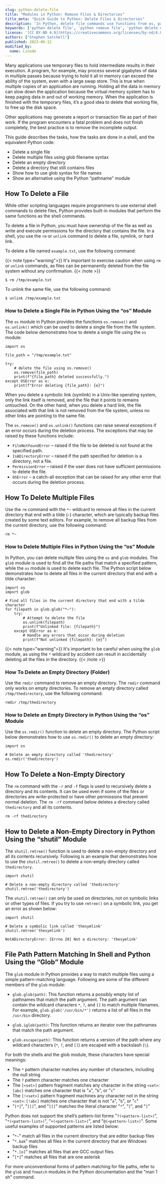 ```yaml
---
slug: python-delete-file
title: "Modules in Python: Remove Files & Directories"
title_meta: "Quick Guide to Python: Delete Files & Directories"
description: 'In Python, delete file commands use functions from os, pathlib, and shutil modules. Read this guide to learn how to delete single files and entire directories. '
keywords: ['python delete file', 'python remove file', 'python delete directory', 'python delete file if exists', 'python delete all files in directory']
license: '[CC BY-ND 4.0](https://creativecommons.org/licenses/by-nd/4.0)'
authors: ["Stephen Satchell"]
published: 2023-06-12
modified_by:
  name: Linode
---
```


Many applications use temporary files to hold intermediate results in their execution. A program, for example, may process several gigabytes of data in multiple passes because trying to hold it all in memory can exceed the ability of the system, even with a large swap store. This is true when multiple copies of an application are running. Holding all the data in memory can slow down the application because the virtual memory system has to keep paging data in and out of working memory. When the application is finished with the temporary files, it’s a good idea to delete that working file, to free up the disk space.

Other applications may generate a report or transaction file as part of their work. If the program encounters a fatal problem and does not finish completely, the best practice is to remove the incomplete output.

This guide describes the tasks, how the tasks are done in a shell, and the equivalent Python code:

- Delete a single file
- Delete multiple files using glob filename syntax
- Delete an empty directory
- Delete a directory that still contains files
- Show how to use glob syntax for file names
- Show an alternative using the Python “pathname” module


## How To Delete a File

While other scripting languages require programmers to use external shell commands to delete files, Python provides built-in modules that perform the same functions as the shell commands.

To delete a file in Python, you must have ownership of the file as well as write and execute permissions for the directory that contains the file. In a shell, you use the `rm` or `unlink` command to delete a file, symlink, or hard link.

To delete a file named `example.txt`, use the following command:

{{< note type="warning">}}
It's important to exercise caution when using `rm` or `unlink` commands, as files can be permanently deleted from the file system without any confirmation.
{{< /note >}}


```command
$ rm /tmp/example.txt
```

To unlink the same file, use the following command:

```command
$ unlink /tmp/example.txt
```

### How to Delete a Single File in Python Using the “os” Module

The `os` module in Python provides the functions `os.remove()` and `os.unlink()` which can be used to delete a single file from the file system. The code below demonstrates how to delete a single file using the `os` module:

```file {title="delete_file.py" lang="python"}
import os

file_path = "/tmp/example.txt"

try:
    # delete the file using os.remove()
    os.remove(file_path)
    print(f"{file_path} deleted successfully.")
except OSError as e:
    print(f"Error deleting {file_path}: {e}")
```
When you delete a symbolic link (symlink) in a Unix-like operating system, only the link itself is removed, and the file that it points to remains untouched. On the other hand, when you delete a hard link, the file associated with that link is not removed from the file system, unless no other links are pointing to the same file.

The `os.remove()` and `os.unlink()` functions can raise several exceptions if an error occurs during the deletion process. The exceptions that may be raised by these functions include:

- `FileNotFoundError` – raised if the file to be deleted is not found at the specified path.
- `IsADirectoryError` – raised if the path specified for deletion is a directory, not a file.
- `PermissionError` – raised if the user does not have sufficient permissions to delete the file.
- `OSError` – a catch-all exception that can be raised for any other error that occurs during the deletion process.


## How To Delete Multiple Files

Use the `rm` command with the `*~` wildcard to remove all files in the current directory that end with a tilde (`~`) character, which are typically backup files created by some text editors. For example, to remove all backup files from the current directory, use the following command:

```command
rm *~
```

### How to Delete Multiple Files in Python Using the “os” Module

In Python, you can delete multiple files using the `os` and `glob` modules. The `glob` module is used to find all the file paths that match a specified pattern, while the `os` module is used to delete each file. The Python script below demonstrates how to delete all files in the current directory that end with a tilde character:

```file {title="delete_files.py" lang="python"}
import os
import glob

# Find all files in the current directory that end with a tilde character
for filepath in glob.glob("*~"):
    try:
        # Attempt to delete the file
        os.unlink(filepath)
        print(f"Unlinked file: {filepath}")
    except OSError as e:
        # Handle any errors that occur during deletion
        print(f"Not unlinked {filepath}: {e}")
```

{{< note type="warning">}}
It's important to be careful when using the `glob` module, as using the `*` wildcard by accident can result in accidentally deleting all the files in the directory.
{{< /note >}}


### How To Delete an Empty Directory (Folder)

Use the `rmdir` command to remove an empty directory. The `rmdir` command only works on empty directories. To remove an empty directory called `/tmp/thedirectory`, use the following command:

```command
rmdir /tmp/thedirectory
```

### How to Delete an Empty Directory in Python Using the “os” Module

Use the `os.rmdir()` function to delete an empty directory. The Python script below demonstrates how to use `os.rmdir()` to delete an empty directory:

```file {title="delete_empty_directory.py" lang="python"}
import os

# Delete an empty directory called 'thedirectory'
os.rmdir('thedirectory')
```

## How To Delete a Non-Empty Directory

The `rm` command with the `-r` and `-f` flags is used to recursively delete a directory and its contents. It can be used even if some of the files or directories are write-protected or have other permissions that prevent normal deletion. The `rm -rf` command below deletes a directory called `thedirectory` and all its contents.

```command
rm -rf thedirectory
```

## How to Delete a Non-Empty Directory in Python Using the “shutil” Module

The `shutil.rmtree()` function is used to delete a non-empty directory and all its contents recursively. Following is an example that demonstrates how to use the `shutil.rmtree()` to delete a non-empty directory called `thedirectory`.

```file {title="delete_non_empty_directory.py" lang="python"}
import shutil

# Delete a non-empty directory called 'thedirectory'
shutil.rmtree('thedirectory')
```

The `shutil.rmtree()` can only be used on directories, not on symbolic links or other types of files. If you try to use `rmtree()` on a symbolic link, you get an error as shown below:

```file {title="rmtree_example.py" lang="python"}
import shutil

# Delete a symbolic link called 'thesymlink'
shutil.rmtree('thesymlink')
```

```output
NotADirectoryError: [Errno 20] Not a directory: 'thesymlink'
```

## File Path Pattern Matching In Shell and Python Using the “Glob” Module

The `glob` module in Python provides a way to match multiple files using a simple pattern-matching language. Following are some of the different members of the `glob` module:

- `glob.glob(path)`: This function returns a possibly empty list of pathnames that match the path argument. The path argument can contain the wildcard characters `*`, `?`, and `[]` to match multiple filenames. For example, `glob.glob('/usr/bin/*')` returns a list of all files in the `/usr/bin` directory.

- `glob.iglob(path)`: This function returns an iterator over the pathnames that match the path argument.

- `glob.escape(path)`: This function returns a version of the path where any wildcard characters (`*`, `?`, and `[]`) are escaped with a backslash (`\`).

For both the shells and the glob module, these characters have special meanings:

- The `*` pattern character matches any number of characters, including the null string
- The `?` pattern character matches one character
- The `[<set>]` pattern fragment matches any character in the string `<set>`: `[abc]` matches one character that is "`a`", "`b`", or "`c`"
- The `[!<set>]` pattern fragment machines any character not in the string `<set>`: `[!abc]` matches one character that is not "`a`", "`b`", or "`c`"
- "`[*]`", "`[[]`", and "`[]]`" matches the literal character "`*`", "`[`", and "`]`"

Python does not support the shell’s pattern-list forms "`?(<pattern-list>)`", "`*(<pattern-list>)`", "`+(<pattern-list>)`", and "`@(<pattern-list>)`". Some useful examples of supported patterns are listed below:

- "`*~`" match all files in the current directory that are editor backup files
- "`*.bak`" matches all files in the current directory that are Windows backup files
- "`*.[o]`" matches all files that are GCC output files.
- "`[*]`" matches all files that are one asterisk

For more unconventional forms of pattern matching for file paths, refer to the `glob` and `fnmatch` modules in the Python documentation and the "man 1 sh" command.
